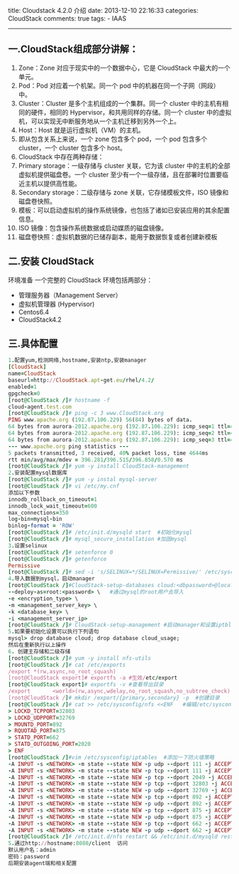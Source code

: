 title: Cloudstack 4.2.0 介绍
date: 2013-12-10 22:16:33
categories: CloudStack
comments: true
tags:
        - IAAS

---

## 一.CloudStack组成部分讲解：

1. Zone：Zone 对应于现实中的一个数据中心，它是 CloudStack 中最大的一个单元。
1. Pod：Pod 对应着一个机架。同一个 pod 中的机器在同一个子网（网段）中。
1. Cluster：Cluster 是多个主机组成的一个集群。同一个 cluster 中的主机有相同的硬件，相同的 Hypervisor，和共用同样的存储。同一个 cluster 中的虚拟机，可以实现无中断服务地从一个主机迁移到另外一个上。
1. Host：Host 就是运行虚拟机（VM）的主机。
1. 即从包含关系上来说，一个 zone 包含多个 pod，一个 pod 包含多个 cluster，一个 cluster 包含多个 host。
1. CloudStack 中存在两种存储：
1. Primary storage：一级存储与 cluster 关联，它为该 cluster 中的主机的全部虚拟机提供磁盘卷。一个 cluster 至少有一个一级存储，且在部署时位置要临近主机以提供高性能。
1. Secondary storage：二级存储与 zone 关联，它存储模板文件，ISO 镜像和磁盘卷快照。
1. 模板：可以启动虚拟机的操作系统镜像，也包括了诸如已安装应用的其余配置信息。
1. ISO 镜像：包含操作系统数据或启动媒质的磁盘镜像。
1. 磁盘卷快照：虚拟机数据的已储存副本，能用于数据恢复或者创建新模板

<!--more-->
## 二.安装 CloudStack

环境准备
一个完整的 CloudStack 环境包括两部分：
- 管理服务器（Management Server）
- 虚拟机管理器 (Hypervisor)
- Centos6.4
- CloudStack4.2

## 三.具体配置

```ruby
1.配置yum,检测网络,hostname,安装ntp,安装manager
[CloudStack]
name=CloudStack
baseurl=http://CloudStack.apt-get.eu/rhel/4.2/
enabled=1
gpgcheck=0
[root@CloudStack /]# hostname -f
cloud-agent.test.com
[root@CloudStack /]# ping -c 3 www.CloudStack.org
PING www.apache.org (192.87.106.229) 56(84) bytes of data.
64 bytes from aurora-2012.apache.org (192.87.106.229): icmp_seq=1 ttl=45 time=396 ms
64 bytes from aurora-2012.apache.org (192.87.106.229): icmp_seq=2 ttl=45 time=396 ms
64 bytes from aurora-2012.apache.org (192.87.106.229): icmp_seq=3 ttl=45 time=396 ms
--- www.apache.org ping statistics ---
5 packets transmitted, 3 received, 40% packet loss, time 4644ms
rtt min/avg/max/mdev = 396.281/396.515/396.858/0.570 ms
[root@CloudStack /]# yum -y install CloudStack-management
2.安装配置mysql数据库
[root@CloudStack /]# yum -y instal mysql-server
[root@CloudStack /]# vi /etc/my.cnf
添加以下参数
innodb_rollback_on_timeout=1
innodb_lock_wait_timeout=600
max_connections=350
log-bin=mysql-bin
binlog-format = 'ROW'
[root@CloudStack /]# /etc/init.d/mysqld start  #初始化mysql
[root@CloudStack /]# mysql_secure_installation #加固mysql
3.设置selinux
[root@CloudStack /]# setenforce 0
[root@CloudStack /]# getenforce
Permissive
[root@CloudStack /]# sed -i 's/SELINUX=*/SELINUX=Permissive/' /etc/sysconfig/selinux
4.导入数据到mysql，启动manager
[root@CloudStack /]#CloudStack-setup-databases cloud:<dbpassword>@localhost \  #设置cloud的dbpassword
--deploy-as=root:<password> \   #通过mysql的root用户去导入
-e <encryption_type> \
-m <management_server_key> \
-k <database_key> \
-i <management_server_ip>
[root@CloudStack /]# CloudStack-setup-management #启动manager和设置iptbles等环境
5.如果要初始化设置可以执行下列语句
mysql> drop database cloud; drop database cloud_usage;
然后在重新执行以上操作
6. 创建主存储和二级存储
[root@CloudStack /]# yum -y install nfs-utils
[root@CloudStack /]# cat /etc/exports
/export *(rw,async,no_root_squash)
[root@CloudStack export]# exportfs -a #生效/etc/export
[root@CloudStack export]# exportfs -v #查看导出目录
/export       <world>(rw,async,wdelay,no_root_squash,no_subtree_check)
[root@CloudStack /]# mkdir /export/{primary,secondary} -p  #创建目录
[root@CloudStack /]# cat >> /etc/sysconfig/nfs <<ENF   #编辑/etc/sysconfig/nfs
> LOCKD_TCPPORT=32803
> LOCKD_UDPPORT=32769
> MOUNTD_PORT=892
> RQUOTAD_PORT=875
> STATD_PORT=662
> STATD_OUTGOING_PORT=2020
> ENF
[root@CloudStack /]#vim /etc/sysconfig/iptables  #添加一下防火墙策略
-A INPUT -s <NETWORK> -m state --state NEW -p udp --dport 111 -j ACCEPT
-A INPUT -s <NETWORK> -m state --state NEW -p tcp --dport 111 -j ACCEPT
-A INPUT -s <NETWORK> -m state --state NEW -p tcp --dport 2049 -j ACCEPT
-A INPUT -s <NETWORK> -m state --state NEW -p tcp --dport 32803 -j ACCEPT
-A INPUT -s <NETWORK> -m state --state NEW -p udp --dport 32769 -j ACCEPT
-A INPUT -s <NETWORK> -m state --state NEW -p tcp --dport 892 -j ACCEPT
-A INPUT -s <NETWORK> -m state --state NEW -p udp --dport 892 -j ACCEPT
-A INPUT -s <NETWORK> -m state --state NEW -p tcp --dport 875 -j ACCEPT
-A INPUT -s <NETWORK> -m state --state NEW -p udp --dport 875 -j ACCEPT
-A INPUT -s <NETWORK> -m state --state NEW -p tcp --dport 662 -j ACCEPT
-A INPUT -s <NETWORK> -m state --state NEW -p udp --dport 662 -j ACCEPT
[root@CloudStack /]# /etc/init.d/nfs restart && /etc/init.d/mysqld restart /etc/init.d/iptables restart
5.通过http://hostname:8080/client  访问
默认用户名：admin
密码：password
后期安装agent端和相关配置
```
